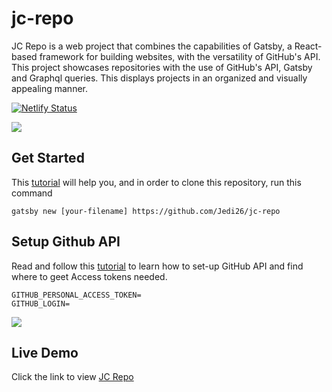 # jc-repo
JC Repo is a web project that combines the capabilities of Gatsby, a React-based framework for building websites, with the versatility of GitHub's API. This project showcases repositories with the use of GitHub's API, Gatsby and Graphql queries. This displays projects in an organized and visually appealing manner. 

[![Netlify Status](https://api.netlify.com/api/v1/badges/a77718d4-cb8d-479d-a42d-0af1b8e5df86/deploy-status)](https://app.netlify.com/sites/jcrepo1/deploys)

<img src="https://res.cloudinary.com/juanajc92/image/upload/v1687241651/readme_kis4di.png" />


## Get Started

This [tutorial](https://medium.com/@jedalvarezuybentillo/jc-repo-guide-c5b1d9a10a04) will help you, and in order to clone this repository, run this command 

```
gatsby new [your-filename] https://github.com/Jedi26/jc-repo
```

## Setup Github API

Read and follow this [tutorial](https://medium.com/@jedalvarezuybentillo/jc-repo-guide-c5b1d9a10a04) to learn how to set-up GitHub API and find where to geet Access tokens needed.

```
GITHUB_PERSONAL_ACCESS_TOKEN=
GITHUB_LOGIN=
```
<img src="https://res.cloudinary.com/juanajc92/image/upload/v1687241727/ggg_phh5n9.png" />

## Live Demo
Click  the link  to  view 
[JC Repo](https://jcrepo1.netlify.app/)
